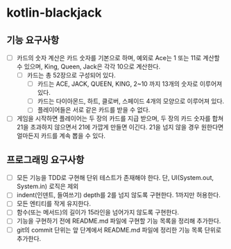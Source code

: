 # kotlin-blackjack

## 기능 요구사항
- [ ] 카드의 숫자 계산은 카드 숫자를 기본으로 하며, 예외로 Ace는 1 또는 11로 계산할 수 있으며, King, Queen, Jack은 각각 10으로 계산한다.
  - [ ] 카드는 총 52장으로 구성되어 있다.
    - [ ] 카드는 ACE, JACK, QUEEN, KING, 2~10 까지 13개의 숫자로 이루어져 있다.
    - [ ] 카드는 다이아몬드, 하트, 클로버, 스페이드 4개의 모양으로 이루어져 있다.
    - [ ] 플레이어들은 서로 같은 카드를 받을 수 없다.
- [ ] 게임을 시작하면 플레이어는 두 장의 카드를 지급 받으며, 두 장의 카드 숫자를 합쳐 21을 초과하지 않으면서 21에 가깝게 만들면 이긴다. 21을 넘지 않을 경우 원한다면 얼마든지 카드를 계속 뽑을 수 있다.

## 프로그래밍 요구사항
- [ ] 모든 기능을 TDD로 구현해 단위 테스트가 존재해야 한다. 단, UI(System.out, System.in) 로직은 제외
- [ ] indent(인덴트, 들여쓰기) depth를 2를 넘지 않도록 구현한다. 1까지만 허용한다.
- [ ] 모든 엔티티를 작게 유지한다.
- [ ] 함수(또는 메서드)의 길이가 15라인을 넘어가지 않도록 구현한다.
- [ ] 기능을 구현하기 전에 README.md 파일에 구현할 기능 목록을 정리해 추가한다.
- [ ] git의 commit 단위는 앞 단계에서 README.md 파일에 정리한 기능 목록 단위로 추가한다.
